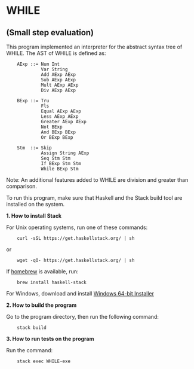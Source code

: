 # WHILE
## (Small step evaluation)
 
This program implemented an interpreter for the abstract syntax tree of WHILE. 
The AST of WHILE is defined as:

        AExp ::= Num Int          
                 Var String
                 Add AExp AExp
                 Sub AExp AExp
                 Mult AExp AExp
                 Div AExp AExp 
        
        BExp ::= Tru
                 Fls
                 Equal AExp AExp
                 Less AExp AExp
                 Greater AExp AExp
                 Not BExp
                 And BExp BExp
                 Or BExp BExp

        Stm  ::= Skip
                 Assign String AExp
                 Seq Stm Stm 
                 If BExp Stm Stm
                 While BExp Stm

Note: An additional features added to WHILE are division and greater than comparison.

To run this program, make sure that Haskell and the Stack build tool are installed 
on the system. 

**1. How to install Stack** 
    
   For Unix operating systems, run one of these commands:  

        curl -sSL https://get.haskellstack.org/ | sh  
         
   or   
   
        wget -qO- https://get.haskellstack.org/ | sh  

   If [homebrew](https://brew.sh/) is available, run:
   
        brew install haskell-stack  
        
   For Windows, download and install [Windows 64-bit Installer](https://www.stackage.org/stack/windows-x86_64-installer)  

**2. How to build the program**

   Go to the program directory, then run the following command:  
   
        stack build 

**3. How to run tests on the program**

   Run the command:  
   
        stack exec WHILE-exe  